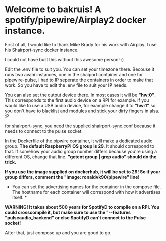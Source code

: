 # Welcome to bakruis! A spotify/pipewire/Airplay2 docker instance.

First of all, I would like to thank Mike Brady for his work with Airplay. I use his Shairport-sync docker instance.

I could not have built this without this awesome person! :)

Edit the .env file to suit you. You can set your timezone there.
Becouse it runs two avahi instances, one in the shaiport container and one for pipewire-pulse, i had to IP seperate the containers in order to make that work. So you have to edit the .env file to suit your **IP** needs.

You can also set the output device there. In most cases it will be **"hw:0"**. This corresponds to the first audio device on a RPI for example. If you would like to use a USB audio device, for example change it to **"hw:1"** so you don't have to blacklist and modules and stick your dirty fingers in alsa. :P

for shairport-sync, you need the supplied shairport-sync.conf because it needs to connect to the pulse socket.

In the Dockerfile of the pipwire container, it will make a dedicated audio group. **The default RaspberryPi OS group is 29**. It should correspond to that. If somehow your audio group number differs because you're using a different OS, change that line. **"getent group | grep audio" should do the trick.**

**If you use the image supplied on dockerhub, it will be set to 29! So if your group differs, comment the "image: ronaldvk90/pipewire" line!**

* You can set the advertising names for the container in the compose file. The hostname for each container will correspond with how it advertises itself. *

**WARNING! It takes about 500 years for SpotifyD to compile on a RPI. You could crosscompile it, but make sure to use the "--features "pulseaudio_backend" or else SpotifyD can't connect to the Pulse socket!**

After that, just compose up and you are good to go.
